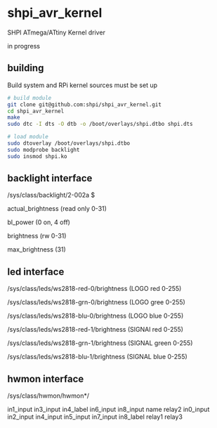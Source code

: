 # shpi_avr_kernel
SHPI ATmega/ATtiny Kernel driver


in progress

## building

Build system and RPi kernel sources must be set up

```bash
# build module
git clone git@github.com:shpi/shpi_avr_kernel.git
cd shpi_avr_kernel
make
sudo dtc -I dts -O dtb -o /boot/overlays/shpi.dtbo shpi.dts

# load module
sudo dtoverlay /boot/overlays/shpi.dtbo
sudo modprobe backlight
sudo insmod shpi.ko
```

## backlight interface

/sys/class/backlight/2-002a $

actual_brightness   (read only 0-31)

bl_power            (0 on, 4 off)

brightness          (rw 0-31)

max_brightness      (31)


## led interface

/sys/class/leds/ws2818-red-0/brightness (LOGO red 0-255)

/sys/class/leds/ws2818-grn-0/brightness (LOGO gree 0-255)

/sys/class/leds/ws2818-blu-0/brightness (LOGO blue 0-255) 

/sys/class/leds/ws2818-red-1/brightness (SIGNAl red 0-255)

/sys/class/leds/ws2818-grn-1/brightness (SIGNAL green 0-255)

/sys/class/leds/ws2818-blu-1/brightness (SIGNAL blue 0-255)


## hwmon interface

/sys/class/hwmon/hwmon*/

in1_input  in3_input  in4_label  in6_input  in8_input  name	   relay2
in0_input  in2_input  in4_input  in5_input  in7_input  in8_label  relay1  relay3



